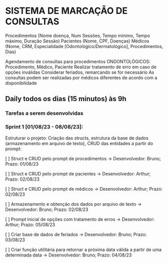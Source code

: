 # SISTEMA DE MARCAÇÃO DE CONSULTAS

Procedimentos (Nome doença, Num Sessões, Tempo mínimo, Tempo máximo, Duração Sessão)
Pacientes (Nome, CPF, Doenças)
Médicos (Nome, CRM, Especialidade [Odontológico/Dermatológico], Procedimentos, Dias)

Agendamento de consultas para procedimentos ONDONTOLÓGICOS:
Procedimento, Médico, Paciente
Realizar tratamento de erro em caso de opções inválidas
Considerar feriados, remarcando se for necessário
As consultas podem ser realizadas por médicos diferentes de acordo com a disponibilidade


## Daily todos os dias (15 minutos) às 9h

### Tarefas a serem desenvolvidas

### Sprint 1 [01/08/23 - 08/08/23]:
Estruturar o projeto:
	Criação das structs, estrutura da base de dados (armazenamento em arquivo de texto), CRUD das entidades a partir do prompt:

  [ ] Struct e CRUD pelo prompt de procedimentos -> Desenvolvedor: Bruno; Prazo: 01/08/23
	
  [ ] Struct e CRUD pelo prompt de pacientes -> Desenvolvedor: Arthur; Prazo: 02/08/23
	
  [ ] Struct e CRUD pelo prompt de médicos -> Desenvolvedor: Arthur; Prazo: 02/08/23
	
  [ ] Armazenamento e obtenção dos dados por arquivo de texto -> Desenvolvedor: Bruno; Prazo: 02/08/23

  [ ] Prompt inicial de opções com tratamento de erros -> Desenvolvedor: Arthur; Prazo: 05/08/23
 
  [ ] Criar base de dados de feriados -> Desenvolvedor: Bruno; Prazo: 03/08/23
	
  [ ] Criar função utilitária para retornar a próxima data válida a partir de uma determinada data -> Desenvolvedor: Bruno; Prazo: 04/08/23
	
